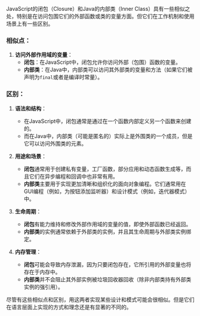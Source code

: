 JavaScript的闭包（Closure）和Java的内部类（Inner Class）具有一些相似之处，特别是在访问包围它们的外部函数或类的变量方面。但它们在工作机制和使用场景上有一些区别。

### 相似点：
1. **访问外部作用域的变量**：
   - **闭包**：在JavaScript中，闭包允许你访问外部（包围）函数的变量。
   - **内部类**：在Java中，内部类可以访问其外部类的变量和方法（如果它们被声明为`final`或者是编译时常量）。

### 区别：
1. **语法和结构**：
   - 在JavaScript中，闭包通常是通过在一个函数内部定义另一个函数来创建的。
   - 而在Java中，内部类（可能是匿名的）实际上是外围类的一个成员，但是它可以访问外围类的元素。

2. **用途和场景**：
   - **闭包**通常用于创建私有变量，工厂函数，部分应用和动态函数生成等，而且它们在异步编程和回调中也非常有用。
   - **内部类**主要用于实现更加清晰和组织化的面向对象编程。它们通常用在GUI编程（例如，为按钮添加监听器）和设计模式（例如，迭代器模式）中。

3. **生命周期**：
   - **闭包**有能力维持和修改外部作用域的变量的值，即使外部函数已经返回。
   - **内部类**的实例通常依赖于外部类的实例，并且其生命周期与外部类实例绑定。

4. **内存管理**：
   - **闭包**可能会导致内存泄漏，因为只要闭包存在，它所引用的外部变量也将存在于内存中。
   - **内部类**并不会阻止其外部实例被垃圾回收器回收（除非内部类持有外部类实例的强引用）。

尽管有这些相似点和区别，用这两者实现某些设计和模式可能会很相似。但是它们在语言层面上实现的方式和理念还是有显著的不同的。